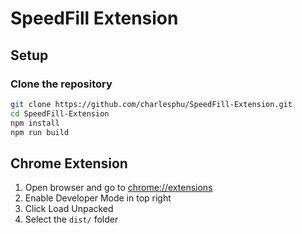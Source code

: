 # SpeedFill Extension

## Setup

### Clone the repository

```bash
git clone https://github.com/charlesphu/SpeedFill-Extension.git
cd SpeedFill-Extension
npm install
npm run build
```

## Chrome Extension

1. Open browser and go to [chrome://extensions](chrome://extensions/)
2. Enable Developer Mode in top right
3. Click Load Unpacked
4. Select the `dist/` folder

